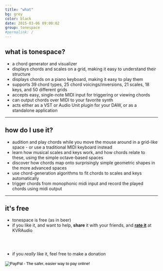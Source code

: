```yaml
---
title: "what"
bg: grey
color: black
date: 2015-03-06 09:00:02
group: tonespace
#permalink: /
---
```

## what is tonespace?

- a chord generator and visualizer
- displays chords and scales on a grid, making it easy to understand their structure
- displays chords on a piano keyboard, making it easy to play them
- supports 39 chord types, 25 chord voicings/inversions, 21 scales, 18 keys, and 50 different grids
- accepts easy, single-note MIDI input for triggering or viewing chords
- can output chords over MIDI to your favorite synth
- acts either as a VST or Audio Unit plugin for your DAW, or as a standalone application

----

## how do I use it?

- audition and play chords while you move the mouse around in a grid-like space - or use a traditional MIDI keyboard instead
- learn how musical scales and keys work, and how chords relate to these, using the simple octave-based spaces
- discover how chords map onto surprisingly simple geometric shapes in the more advanced spaces
- use chord-generation algorithms to fit chords to scales and keys automatically
- trigger chords from monophonic midi input and record the played chords using midi output

----

## it's free

- tonespace is free (as in beer)
- if you like it, and want to help, **share** it with your friends, and **[rate it](http://www.kvraudio.com/product/tonespace-by-mucoder/reviews)** at KVRAudio

<script type="text/javascript" src="//s7.addthis.com/js/300/addthis_widget.js#pubid=lolivers" async="async"></script>
<div class="u-indent-below-li" style="padding-bottom:2rem" >
  <div class="addthis_sharing_toolbox"></div>
</div>

- if you *really* like it, feel free to make a donation

<div class="u-indent-below-li">
		<form action="https://www.paypal.com/cgi-bin/webscr" method="post">
		<input type="hidden" name="cmd" value="_s-xclick">
		<input type="hidden" name="hosted_button_id" value="QSULV6FQ9T9K8">
		<input type="image" src="https://www.paypalobjects.com/webstatic/en_US/btn/btn_donate_pp_142x27.png" border="0" name="submit" alt="PayPal - The safer, easier way to pay online!">
		<img alt="" border="0" src="https://www.paypal.com/en_US/i/scr/pixel.gif" width="1" height="1">
   	    </form>
</div>

